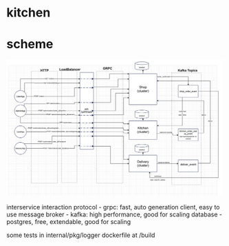 # kitchen
# scheme  
![Scheme.png](Scheme.png)

interservice interaction protocol - grpc: fast, auto generation client, easy to use
message broker - kafka: high performance, good for scaling
database - postgres, free, extendable, good for scaling

some tests in internal/pkg/logger
dockerfile at /build

